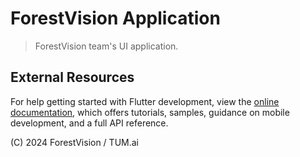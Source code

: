 # ForestVision Application

> ForestVision team's UI application.

## External Resources
For help getting started with Flutter development, view the
[online documentation](https://docs.flutter.dev/), which offers tutorials,
samples, guidance on mobile development, and a full API reference.

(C) 2024 ForestVision / TUM.ai
